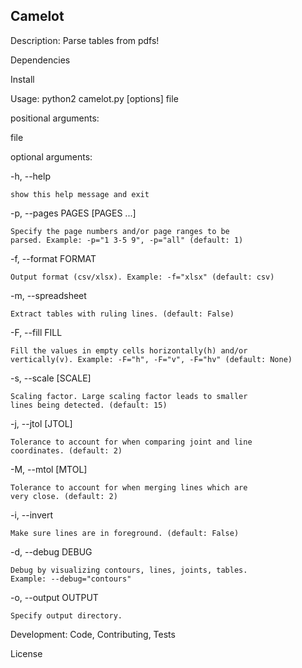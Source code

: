 Camelot
-------

Description: Parse tables from pdfs!

Dependencies

Install

Usage: python2 camelot.py [options] file

positional arguments:

  file

optional arguments:

  -h, --help

    show this help message and exit

  -p, --pages PAGES [PAGES ...]

    Specify the page numbers and/or page ranges to be
    parsed. Example: -p="1 3-5 9", -p="all" (default: 1)

  -f, --format FORMAT

    Output format (csv/xlsx). Example: -f="xlsx" (default: csv)

  -m, --spreadsheet

    Extract tables with ruling lines. (default: False)

  -F, --fill FILL

    Fill the values in empty cells horizontally(h) and/or
    vertically(v). Example: -F="h", -F="v", -F="hv" (default: None)

  -s, --scale [SCALE]

    Scaling factor. Large scaling factor leads to smaller
    lines being detected. (default: 15)

  -j, --jtol [JTOL]

    Tolerance to account for when comparing joint and line
    coordinates. (default: 2)

  -M, --mtol [MTOL]

    Tolerance to account for when merging lines which are
    very close. (default: 2)

  -i, --invert

    Make sure lines are in foreground. (default: False)

  -d, --debug DEBUG

    Debug by visualizing contours, lines, joints, tables.
    Example: --debug="contours"

  -o, --output OUTPUT

    Specify output directory.

Development: Code, Contributing, Tests

License
